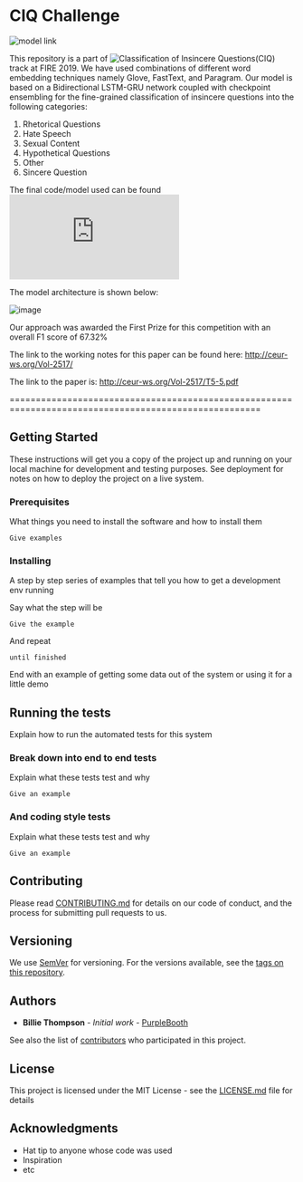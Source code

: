 # CIQ Challenge

![model link](https://drive.google.com/drive/folders/1FO9PemDSuue2Ty7UGW5UYKox7kCs-k3A?usp=sharing)

This repository is a part of ![Classification of Insincere Questions(CIQ)](https://sites.google.com/view/insincerequestiontask/home?authuser=0) track at FIRE 2019. We have used combinations of  different word embedding techniques namely Glove, FastText, and Paragram. Our model is based on a Bidirectional LSTM-GRU network coupled with checkpoint ensembling for the fine-grained classification of insincere questions into the following categories:
1) Rhetorical Questions
2) Hate Speech
3) Sexual Content
4) Hypothetical Questions
5) Other
6) Sincere Question

The final code/model used can be found ![here](https://github.com/diptamath/CIQ-Challenge/blob/master/Full%20Model.py)

The model architecture is shown below:

![image](https://github.com/diptamath/CIQ-Challenge/blob/master/CIQ_Diagram.jpg)

Our approach was awarded the First Prize for this competition with an overall F1 score of 67.32%

The link to the working notes for this paper can be found here:
http://ceur-ws.org/Vol-2517/

The link to the paper is:
http://ceur-ws.org/Vol-2517/T5-5.pdf


======================================================================================================


## Getting Started

These instructions will get you a copy of the project up and running on your local machine for development and testing purposes. See deployment for notes on how to deploy the project on a live system.

### Prerequisites

What things you need to install the software and how to install them

```
Give examples
```

### Installing

A step by step series of examples that tell you how to get a development env running

Say what the step will be

```
Give the example
```

And repeat

```
until finished
```

End with an example of getting some data out of the system or using it for a little demo

## Running the tests

Explain how to run the automated tests for this system

### Break down into end to end tests

Explain what these tests test and why

```
Give an example
```

### And coding style tests

Explain what these tests test and why

```
Give an example
```


## Contributing

Please read [CONTRIBUTING.md](https://gist.github.com/PurpleBooth/b24679402957c63ec426) for details on our code of conduct, and the process for submitting pull requests to us.

## Versioning

We use [SemVer](http://semver.org/) for versioning. For the versions available, see the [tags on this repository](https://github.com/your/project/tags). 

## Authors

* **Billie Thompson** - *Initial work* - [PurpleBooth](https://github.com/PurpleBooth)

See also the list of [contributors](https://github.com/your/project/contributors) who participated in this project.

## License

This project is licensed under the MIT License - see the [LICENSE.md](LICENSE.md) file for details

## Acknowledgments

* Hat tip to anyone whose code was used
* Inspiration
* etc

